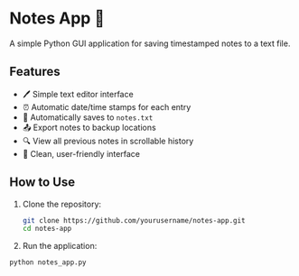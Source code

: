 # Notes App 📝

A simple Python GUI application for saving timestamped notes to a text file.

## Features
- 🖊️ Simple text editor interface
- ⏰ Automatic date/time stamps for each entry
- 💾 Automatically saves to `notes.txt`
- 📤 Export notes to backup locations
- 🔍 View all previous notes in scrollable history
- 🎨 Clean, user-friendly interface

## How to Use
1. Clone the repository:
   ```bash
   git clone https://github.com/yourusername/notes-app.git
   cd notes-app
2. Run the application:

  ```bash
  python notes_app.py


